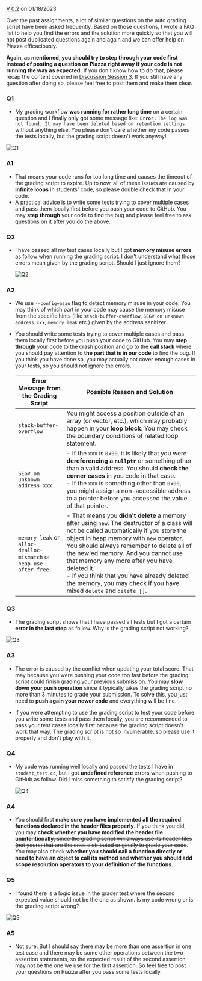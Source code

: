 [V 0.2](https://viterbi-web.usc.edu/~yudewei/main/sources/gradingscript/) on 01/18/2023

Over the past assignments, a lot of similar questions on the auto grading script have been asked frequently. Based on those questions, I wrote a FAQ list to help you find the errors and the solution more quickly so that you will not post duplicated questions again and again and we can offer help on Piazza efficaciously. 

**Again, as mentioned, you should try to step through your code first instead of posting a question on Piazza right away if your code is not running the way as expected.** If you don't know how to do that, please recap the content covered in [Discussion Session 3](https://usc.zoom.us/rec/play/X61pMXvfmU6g5n5sUgE2u88mRI6BNzQy1V1EEWJlrEugTcXKtbFb3c9QjvSSeDDdyEDr0nPia983rSNs.87NK07bntiEp0-mc?continueMode=true). If you still have any question after doing so, please feel free to post them and make them clear.

### Q1

- My grading workflow **was running for rather long time** on a certain question and I finally only got some message like: **`Error:`** `The log was not found. It may have been deleted based on retention settings.`  without anything else. You please don't care whether my code passes the tests locally, but the grading script doesn't work anyway! 

  

![Q1](images/Q1.jpg)

### A1

- That means your code runs for too long time and causes the timeout of the grading script to expire. Up to now, all of these issues are caused by **infinite loops** in students' code, so please double check that in your code.
- A practical advice is to write some tests trying to cover multiple cases and pass them locally first before you push your code to GitHub. You may **step through** your code to find the bug and please feel free to ask questions on it after you do the above.

### Q2

- I have passed all my test cases locally but I got **memory misuse errors** as follow when running the grading script. I don't understand what those errors mean given by the grading script. Should I just ignore them?

  

  ![Q2](images/Q2.jpg)

  

### A2

- We use `--config=asan` flag to detect memory misuse in your code. You may think of which part in your code may cause the memory misuse from the specific hints (like ` stack-buffer-overflow `, `SEGV on unknown address xxx`, `memory leak` etc.) given by the address sanitizer.

- You should write some tests trying to cover multiple cases and pass them locally first before you push your code to GitHub. You may **step through** your code to the crash position and go to the **call stack** where you should pay attention to **the part that is in our code** to find the bug. If you think you have done so, you may actually not cover enough cases in your tests, so you should not ignore the errors.

  | Error Message from the Grading Script | Possible Reason and Solution                                 |
  | ------------------------------------- | ------------------------------------------------------------ |
  | ` stack-buffer-overflow `             | You might access a position outside of an array (or vector, etc.), which may probably happen in your **loop block**. You may check the boundary conditions of related loop statement. |
  | `SEGV on unknown address xxx`         | - If the `xxx` is `0x00`, it is likely that you were **dereferencing a `nullptr`** or something other than a valid address. You should **check the corner cases** in you code in that case.  <br />- If the `xxx` is something other than `0x00`, you might assign a non-accessible address to a pointer before you accessed the value of that pointer. |
  | `memory leak` or `alloc-dealloc-mismatch` or `heap-use-after-free` | - That means you **didn't delete** a memory after using `new`. The destructor of a class will not be called automatically if you store the object in heap memory with `new` operator. You should always remember to delete all of the new'ed memory. And you cannot use that memory any more after you have deleted it.<br />- If you think that you have already deleted the memory, you may check if you have mixed `delete` and `delete []`. |




### Q3

- The grading script shows that I have passed all tests but I got a certain **error in the last step** as follow. Why is the grading script not working?

![Q3](images/Q3.jpg)



### A3

- The error is caused by the conflict when updating your total score. That may because you were pushing your code too fast before the grading script could finish grading your previous submission. You may **slow down your push operation** since it typically takes the grading script no more than 3 minutes to grade your submission. To solve this, you just need to **push again your newer code** and everything will be fine.

- If you were attempting to use the grading script to test your code before you write some tests and pass them locally, you are recommended to pass your test cases locally first because the grading script doesn't work that way. The grading script is not so invulnerable, so please use it properly and don't play with it.

### Q4

- My code was running well locally and passed the tests I have in `student_test.cc`, but I got **undefined reference** errors when pushing to GitHub as follow. Did I miss something to satisfy the grading script?

  

  ![Q4](images/Q4.jpg)

### A4

- You should first **make sure you have implemented all the required functions declared in the header files properly**. If you think you did, you may **check whether you have modified the header file unintentionally**~~, since the grading script will always use its header files (not yours) that are the ones distributed originally to grade your code~~. You may also check **whether you should call a function directly or need to have an object to call its method** and **whether you should add scope resolution operators to your definition of the functions**.

### Q5

- I found there is a logic issue in the grader test where the second expected value should not be the one as shown. Is my code wrong or is the grading script wrong?



![Q5](images/Q5.jpg)



### A5

- Not sure. But I should say there may be more than one assertion in one test case and there may be some other operations between the two assertion statements, so the expected result of the second assertion may not be the one we use for the first assertion. So feel free to post your questions on Piazza after you pass some tests locally.
